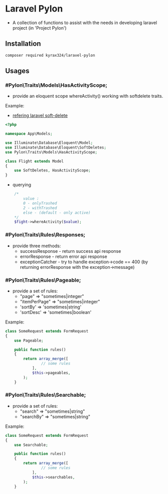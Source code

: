 # Laravel Pylon

- A collection of functions to assist with the needs in developing laravel project (in 'Project Pylon')

## Installation

```bash
composer required kyrax324/laravel-pylon
```

## Usages

### #Pylon\Traits\Models\HasActivityScope;

- provide an eloquent scope whereActivity() working with softdelete traits.

Example:

- [refering laravel soft-delete](https://laravel.com/docs/8.x/eloquent#soft-deleting) 

```php
<?php

namespace App\Models;

use Illuminate\Database\Eloquent\Model;
use Illuminate\Database\Eloquent\SoftDeletes;
use Pylon\Traits\Models\HasActivityScope;

class Flight extends Model
{
    use SoftDeletes, HasActivityScope;
}
```

- querying

```php
	/*
		value :
		0 - onlyTrashed 
		2 - withTrashed
		else - (default - only active)
	*/
	$fight->whereActivity($value);
```


### #Pylon\Traits\Rules\Responses;

- provide three methods:
	- successResponse - return success api response
	- errorResponse - return error api response
	- exceptionCatcher - try to handle exception->code == 400 (by returning errorResponse with the exception->message)

### #Pylon\Traits\Rules\Pageable;

- provide a set of rules:
	- "page" => "sometimes|integer"
	- "itemPerPage" => "sometimes|integer"
	- 'sortBy' => 'sometimes|string'
	- 'sortDesc' => 'sometimes|boolean'

Example:

```php
class SomeRequest extends FormRequest
{
    use Pageable;

    public function rules()
    {
        return array_merge([
        		// some rules
            ],
            $this->pageables,
        );
    }

```

### #Pylon\Traits\Rules\Searchable;

- provide a set of rules:
	- "search" => "sometimes|string"
	- "searchBy" => "sometimes|string"

Example:

```php
class SomeRequest extends FormRequest
{
    use Searchable;

    public function rules()
    {
        return array_merge([
        		// some rules
            ],
            $this->searchables,
        );
    }

```